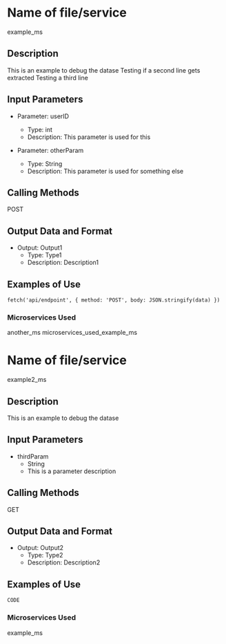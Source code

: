 # Name of file/service
example_ms

## Description
This is an example to debug the datase
Testing if a second line gets extracted
Testing a third line

## Input Parameters
- Parameter: userID
   - Type: int
   - Description: This parameter is used for this

- Parameter: otherParam
   - Type: String
   - Description: This parameter is used for something else

## Calling Methods
POST

## Output Data and Format
- Output: Output1
   - Type: Type1
   - Description: Description1

## Examples of Use
`
fetch('api/endpoint', {
   method: 'POST',
   body: JSON.stringify(data)
})
`

### Microservices Used
another_ms
microservices_used_example_ms

# Name of file/service
example2_ms

## Description
This is an example to debug the datase

## Input Parameters
- thirdParam
   - String
   - This is a parameter description

## Calling Methods
GET

## Output Data and Format
- Output: Output2
   - Type: Type2
   - Description: Description2

## Examples of Use
`CODE`

### Microservices Used
example_ms
